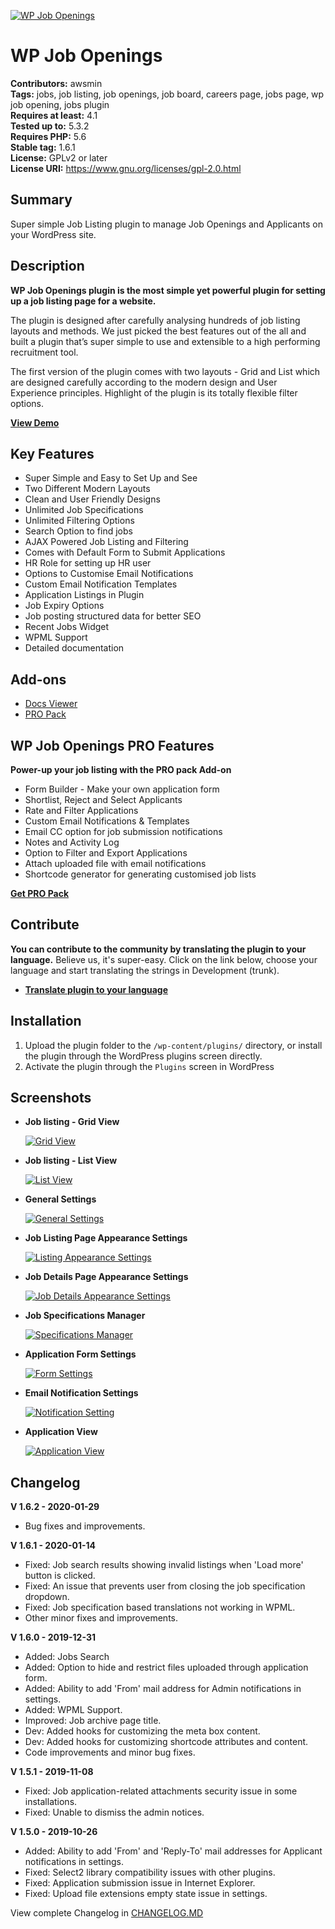 [![WP Job Openings](https://ps.w.org/wp-job-openings/assets/banner-772x250.png)](https://wordpress.org/plugins/wp-job-openings/)
# WP Job Openings
**Contributors:** awsmin  
**Tags:** jobs, job listing, job openings, job board, careers page, jobs page, wp job opening, jobs plugin  
**Requires at least:** 4.1  
**Tested up to:** 5.3.2  
**Requires PHP:** 5.6  
**Stable tag:** 1.6.1  
**License:** GPLv2 or later  
**License URI:** https://www.gnu.org/licenses/gpl-2.0.html

## Summary

Super simple Job Listing plugin to manage Job Openings and Applicants on your WordPress site. 

## Description

**WP Job Openings plugin is the most simple yet powerful plugin for setting up a job listing page for a website.**

The plugin is designed after carefully analysing hundreds of job listing layouts and methods. We just picked the best features out of the all and built a plugin that’s super simple to use and extensible to a high performing recruitment tool.

The first version of the plugin comes with two layouts - Grid and List which are designed carefully according to the modern design and User Experience principles. Highlight of the plugin is its totally flexible filter options.

**[View Demo](https://demo.awsm.in/wp-job-openings/)**

## Key Features

* Super Simple and Easy to Set Up and See
* Two Different Modern Layouts
* Clean and User Friendly Designs
* Unlimited Job Specifications
* Unlimited Filtering Options
* Search Option to find jobs
* AJAX Powered Job Listing and Filtering
* Comes with Default Form to Submit Applications
* HR Role for setting up HR user
* Options to Customise Email Notifications
* Custom Email Notification Templates
* Application Listings in Plugin
* Job Expiry Options
* Job posting structured data for better SEO
* Recent Jobs Widget
* WPML Support
* Detailed documentation

## Add-ons

* [Docs Viewer](https://wordpress.org/plugins/docs-viewer-add-on-for-wp-job-openings/)
* [PRO Pack](https://1.envato.market/jjbEP)

## WP Job Openings PRO Features

**Power-up your job listing with the PRO pack Add-on**

* Form Builder - Make your own application form
* Shortlist, Reject and Select Applicants
* Rate and Filter Applications
* Custom Email Notifications & Templates
* Email CC option for job submission notifications
* Notes and Activity Log
* Option to Filter and Export Applications
* Attach uploaded file with email notifications
* Shortcode generator for generating customised job lists


**[Get PRO Pack](https://1.envato.market/jjbEP)**

## Contribute

**You can contribute to the community by translating the plugin to your language.** Believe us, it's super-easy. Click on the link below, choose your language and start translating the strings in Development (trunk).

* **[Translate plugin to your language](https://translate.wordpress.org/projects/wp-plugins/wp-job-openings/)**

## Installation

1. Upload the plugin folder to the `/wp-content/plugins/` directory, or install the plugin through the WordPress plugins screen directly.
2. Activate the plugin through the `Plugins` screen in WordPress

## Screenshots

* **Job listing - Grid View**

  [![Grid View](https://ps.w.org/wp-job-openings/assets/screenshot-1.jpg)](https://wordpress.org/plugins/wp-job-openings/)

* **Job listing - List View**

  [![List View](https://ps.w.org/wp-job-openings/assets/screenshot-2.jpg)](https://wordpress.org/plugins/wp-job-openings/)

* **General Settings**
  
  [![General Settings](https://ps.w.org/wp-job-openings/assets/screenshot-3.png)](https://wordpress.org/plugins/wp-job-openings/)

* **Job Listing Page Appearance Settings**

  [![Listing Appearance Settings](https://ps.w.org/wp-job-openings/assets/screenshot-4.png)](https://wordpress.org/plugins/wp-job-openings/)

* **Job Details Page Appearance Settings**

  [![Job Details Appearance Settings](https://ps.w.org/wp-job-openings/assets/screenshot-5.png)](https://wordpress.org/plugins/wp-job-openings/)

* **Job Specifications Manager**

  [![Specifications Manager](https://ps.w.org/wp-job-openings/assets/screenshot-6.png)](https://wordpress.org/plugins/wp-job-openings/)

* **Application Form Settings**

  [![Form Settings](https://ps.w.org/wp-job-openings/assets/screenshot-7.png)](https://wordpress.org/plugins/wp-job-openings/)

* **Email Notification Settings**
  
  [![Notification Setting](https://ps.w.org/wp-job-openings/assets/screenshot-8.png)](https://wordpress.org/plugins/wp-job-openings/)

* **Application View**
  
  [![Application View](https://ps.w.org/wp-job-openings/assets/screenshot-9.png)](https://wordpress.org/plugins/wp-job-openings/)

## Changelog

**V 1.6.2 - 2020-01-29**
* Bug fixes and improvements.

**V 1.6.1 - 2020-01-14**
* Fixed: Job search results showing invalid listings when 'Load more' button is clicked.
* Fixed: An issue that prevents user from closing the job specification dropdown.
* Fixed: Job specification based translations not working in WPML.
* Other minor fixes and improvements.

**V 1.6.0 - 2019-12-31**
* Added: Jobs Search
* Added: Option to hide and restrict files uploaded through application form.
* Added: Ability to add 'From' mail address for Admin notifications in settings.
* Added: WPML Support.
* Improved: Job archive page title.
* Dev: Added hooks for customizing the meta box content.
* Dev: Added hooks for customizing shortcode attributes and content.
* Code improvements and minor bug fixes.

**V 1.5.1 - 2019-11-08**
* Fixed: Job application-related attachments security issue in some installations.
* Fixed: Unable to dismiss the admin notices.

**V 1.5.0 - 2019-10-26**
* Added: Ability to add 'From' and 'Reply-To' mail addresses for Applicant notifications in settings.
* Fixed: Select2 library compatibility issues with other plugins.
* Fixed: Application submission issue in Internet Explorer.
* Fixed: Upload file extensions empty state issue in settings.

View complete Changelog in [CHANGELOG.MD](https://github.com/awsmin/wp-job-openings/blob/master/CHANGELOG.md)
